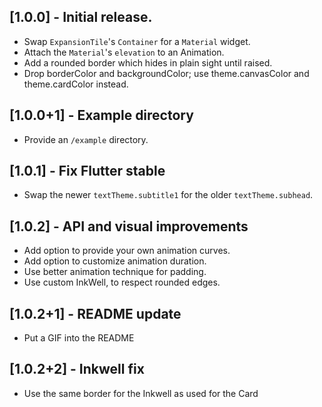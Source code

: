 ## [1.0.0] - Initial release.

* Swap `ExpansionTile`'s `Container` for a `Material` widget.
* Attach the `Material`'s `elevation` to an Animation.
* Add a rounded border which hides in plain sight until raised.
* Drop borderColor and backgroundColor; use theme.canvasColor and theme.cardColor instead.

## [1.0.0+1] - Example directory

* Provide an `/example` directory.

## [1.0.1] - Fix Flutter stable

* Swap the newer `textTheme.subtitle1` for the older `textTheme.subhead`.

## [1.0.2] - API and visual improvements

* Add option to provide your own animation curves.
* Add option to customize animation duration.
* Use better animation technique for padding.
* Use custom InkWell, to respect rounded edges.

## [1.0.2+1] - README update

* Put a GIF into the README

## [1.0.2+2] - Inkwell fix

* Use the same border for the Inkwell as used for the Card
